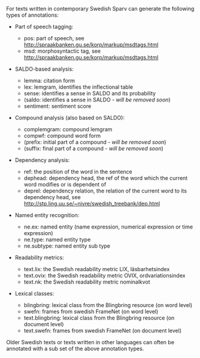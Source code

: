 
For texts written in contemporary Swedish Sparv can generate the following types of annotations:

* Part of speech tagging:
  * pos: part of speech, see http://spraakbanken.gu.se/korp/markup/msdtags.html
  * msd: morphosyntactic tag, see http://spraakbanken.gu.se/korp/markup/msdtags.html

* SALDO-based analysis:
  * lemma: citation form
  * lex: lemgram, identifies the inflectional table
  * sense: identifies a sense in SALDO and its probability
  * (saldo: identifies a sense in SALDO - *will be removed soon*)
  * sentiment: sentiment score

* Compound analysis (also based on SALDO):
  * complemgram: compound lemgram
  * compwf: compound word form
  * (prefix: initial part of a compound - *will be removed soon*)
  * (suffix: final part of a compound - *will be removed soon*)

* Dependency analysis:
  * ref: the position of the word in the sentence
  * dephead: dependency head, the ref of the word which the current word modifies or is dependent of
  * deprel: dependency relation, the relation of the current word to its dependency head, see http://stp.ling.uu.se/~nivre/swedish_treebank/dep.html

* Named entity recognition:
  * ne.ex: named entity (name expression, numerical expression or time expression)
  * ne.type: named entity type
  * ne.subtype: named entity sub type

* Readability metrics:
  * text.lix: the Swedish readability metric LIX, läsbarhetsindex
  * text.ovix: the Swedish readability metric OVIX, ordvariationsindex
  * text.nk: the Swedish readability metric nominalkvot

* Lexical classes:
  * blingbring: lexical class from the Blingbring resource (on word level)
  * swefn: frames from swedish FrameNet (on word level)
  * text.blingbring: lexical class from the Blingbring resource (on document level)
  * text.swefn: frames from swedish FrameNet (on document level)


Older Swedish texts or texts written in other languages can often be annotated
with a sub set of the above annotation types.
